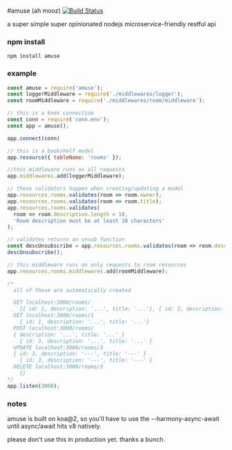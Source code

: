 #amuse (ah mooz)
[![Build Status](https://travis-ci.org/blueseph/amuse.svg?branch=master)](https://travis-ci.org/blueseph/amuse)

a super simple super opinionated nodejs microservice-friendly restful api

### npm install

`npm install amuse`

### example

```js
const amuse = require('amuse');
const loggerMiddleware = require('./middlewares/logger');
const roomMiddleware = require('./middlewares/room/middleware');

// this is a knex connection
const conn = require('conn.env');
const app = amuse();

app.connect(conn)

// this is a bookshelf model
app.resource({ tableName: 'rooms' });

//this middleware runs on all requests
app.middlewares.add(loggerMiddleware);

// these validators happen when creating/updating a model
app.resources.rooms.validates(room => room.owner);
app.resources.rooms.validates(room => room.title);
app.resources.rooms.validates(
  room => room.description.length > 10,
  'Room description must be at least 10 characters'
);

// validates returns an unsub function
const descUnsubscribe = app.resources.rooms.validates(room => room.description);
descUnsubscribe();

// this middleware runs on only requests to room resources
app.resources.rooms.middlewares.add(roomMiddleware);

/*
  all of these are automatically created

  GET localhost:3000/rooms/
    [{ id: 1, description: '...', title: '...'}, { id: 2, description: '...', title: '...'}]
  GET localhost:3000/rooms/1
    { id: 1, description: '...', title: '...'}
  POST localhost:3000/rooms/
  { description: '...', title: '...' }
    { id: 3, description: '...', title: '...' }
  UPDATE localhost:3000/rooms/3
  { id: 3, description: '---', title: '---' }
    { id: 3, description: '---', title: '---' }
  DELETE localhost:3000/rooms/3
    {}
*/
app.listen(3000);
```

### notes
amuse is built on koa@2, so you'll have to use the --harmony-async-await until async/await hits v8 natively.

please don't use this in production yet. thanks a bunch.
